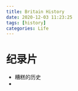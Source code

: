 ```yaml
---
title: Britain History
date: 2020-12-03 11:23:25
tags: [history]
categories: Life
---
```

# 纪录片
- 糟糕的历史
- 
